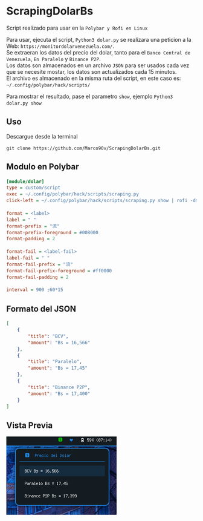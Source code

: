 # ScrapingDolarBs

Script realizado para usar en la `Polybar y Rofi en Linux`

Para usar, ejecuta el script, `Python3 dolar.py` se realizara una peticion a la Web: `https://monitordolarvenezuela.com/`.  
Se extraeran los datos del precio del dolar, tanto para el `Banco Central de Venezuela`, `En Paralelo` y `Binance P2P`.  
Los datos son almacenados en un archivo `JSON` para ser usados cada vez que se necesite mostar, los datos son actualizados cada 15 minutos.  
El archivo es almacenado en la misma ruta del script, en este caso es: `~/.config/polybar/hack/scripts/`

Para mostrar el resultado, pase el parametro `show`, ejemplo `Python3 dolar.py show`

## Uso
Descargue desde la terminal
```git
git clone https://github.com/Marco90v/ScrapingDolarBs.git
```

## Modulo en Polybar
```ini
[module/dolar]
type = custom/script
exec = ~/.config/polybar/hack/scripts/scraping.py
click-left = ~/.config/polybar/hack/scripts/scraping.py show | rofi -dmenu -theme ~/.config/polybar/hack/scripts/rofi/dolar.rasi -p "Precio del Dolar"

format = <label>
label = " "
format-prefix = "流"
format-prefix-foreground = #008000
format-padding = 2

format-fail = <label-fail>
label-fail = " "
format-fail-prefix = "流"
format-fail-prefix-foreground = #ff0000
format-fail-padding = 2

interval = 900 ;60*15
```

## Formato del JSON
```JSON 
[
    {
        "title": "BCV",
        "amount": "Bs = 16,566"
    },
    {
        "title": "Paralelo",
        "amount": "Bs = 17,45"
    },
    {
        "title": "Binance P2P",
        "amount": "Bs = 17,400"
    }
]
```

## Vista Previa

![Preview](https://github.com/Marco90v/ScrapingDolarBs/blob/main/dolar_polybar_rofi.png)
